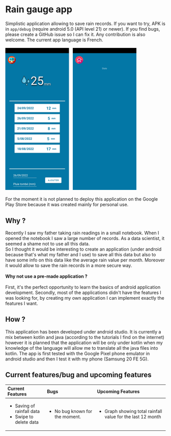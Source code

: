 # Rain gauge app
 Simplistic application allowing to save rain records. If you want to try, APK is in ```app/debug``` (require android 5.0 (API level 21) or newer). If you find bugs, please create a GitHub issue so I can fix it. Any contribution is also welcome. The current app language is French.
<br><br>
<img src="Images/home_app.jpg" width="200"/>&nbsp;&nbsp;&nbsp;<img src="Images/stats_app.jpg" width="200"/>
<br><br>
For the moment it is not planned to deploy this application on the Google Play Store because it was created mainly for personal use.

## Why ?
Recently I saw my father taking rain readings in a small notebook. When I opened the notebook I saw a large number of records. As a data scientist, it seemed a shame not to use all this data.<br>
So I thought it would be interesting to create an application (under android because that's what my father and I use) to save all this data but also to have some info on this data like the average rain value per month. Moreover it would allow to save the rain records in a more secure way.<br><br>
**Why not use a pre-made application ?**<br><br> 
First, it's the perfect opportunity to learn the basics of android application development. Secondly, most of the applications didn't have the features I was looking for, by creating my own application I can implement exactly the features I want.

## How ?
This application has been developed under android studio. It is currently a mix between kotlin and java (according to the tutorials I find on the internet) however it is planned that the application will be only under kotlin when my knowledge of the language will allow me to translate all the java files into kotlin. The app is first tested with the Google Pixel phone emulator in android studio and then I test it with my phone (Samsung 20 FE 5G).

## Current features/bug and upcoming features
| Current Features | Bugs | Upcoming Features |
| :-------------- |:----|:-----------------|
| <ul><li>Saving of rainfall data</li><li>Swipe to delete data</li></ul> | <ul><li>No bug known for the moment.</li></ul> | <ul><li>Graph showing total rainfall value for the last 12 month</li></ul> |